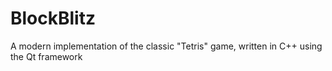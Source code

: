 # BlockBlitz
A modern implementation of the classic "Tetris" game, written in C++ using the Qt framework
